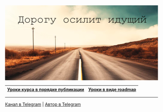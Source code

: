 ![](./common_files/main_header.png)







| [Уроки курса в порядке публикации](./course.md) | [Уроки в виде roadmap](./roadmap.md) |
| :---------------------------------------------: | :----------------------------------: |











***



[Канал в Telegram](https://t.me/+relA0-qlUYAxZjI6) | [Автор в Telegram](https://t.me/ironicMotherfucker)